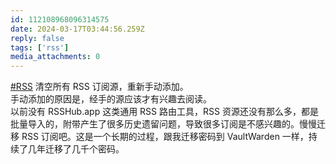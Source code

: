 ```yaml
---
id: 112108968096314575
date: 2024-03-17T03:44:56.259Z
reply: false
tags: ['rss']
media_attachments: 0
---
```


[#RSS](https://e5n.cc/tags/RSS) 清空所有 RSS 订阅源，重新手动添加。  
手动添加的原因是，经手的源应该才有兴趣去阅读。  
以前没有 RSSHub.app 这类通用 RSS 路由工具，RSS 资源还没有那么多，都是批量导入的，附带产生了很多历史遗留问题，导致很多订阅是不感兴趣的。慢慢迁移 RSS 订阅吧。这是一个长期的过程，跟我迁移密码到 VaultWarden 一样，持续了几年迁移了几千个密码。

